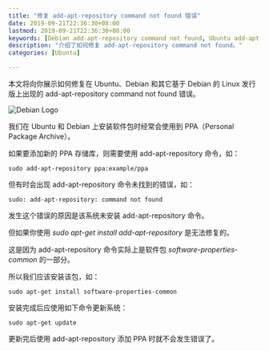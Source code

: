 ```yaml
---
title: "修复 add-apt-repository command not found 错误"
date: 2019-09-21T22:36:30+08:00
lastmod: 2019-09-21T22:36:30+08:00
keywords: [Debian add-apt-repository command not found, Ubuntu add-apt-repository command not found]
description: "介绍了如何修复 add-apt-repository command not found。"
categories: [Ubuntu]

---
```


本文将向你展示如何修复在 Ubuntu、Debian 和其它基于 Debian 的 Linux 发行版上出现的 add-apt-repository command not found 错误。

<!--more-->

![Debian Logo](/images/fix-add-apt-repository-command-not-found/debian-logo.webp "Debian Logo")

我们在 Ubuntu 和 Debian 上安装软件包时经常会使用到 PPA（Personal Package Archive）。

如果要添加新的 PPA 存储库，则需要使用 add-apt-repository 命令，如：

```shell
sudo add-apt-repository ppa:example/ppa
```

但有时会出现 add-apt-repository 命令未找到的错误，如：

```shell
sudo: add-apt-repository: command not found
```

发生这个错误的原因是该系统未安装 add-apt-repository 命令。

但如果你使用 *sudo apt-get install add-apt-repository* 是无法修复的。

这是因为 add-apt-repository 命令实际上是软件包 *software-properties-common* 的一部分。

所以我们应该安装该包，如：

```shell
sudo apt-get install software-properties-common
```

安装完成后应使用如下命令更新系统：

```shell
sudo apt-get update
```

更新完后使用 add-apt-repository 添加 PPA 时就不会发生错误了。
